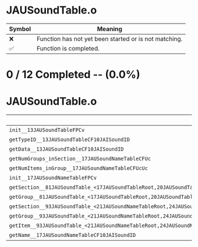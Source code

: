 # JAUSoundTable.o
| Symbol | Meaning 
| ------------- | ------------- 
| :x: | Function has not yet been started or is not matching. 
| :white_check_mark: | Function is completed. 


# 0 / 12 Completed -- (0.0%)
# JAUSoundTable.o
| Symbol | Decompiled? |
| ------------- | ------------- |
| `init__13JAUSoundTableFPCv` | :x: |
| `getTypeID__13JAUSoundTableCF10JAISoundID` | :x: |
| `getData__13JAUSoundTableCF10JAISoundID` | :x: |
| `getNumGroups_inSection__17JAUSoundNameTableCFUc` | :x: |
| `getNumItems_inGroup__17JAUSoundNameTableCFUcUc` | :x: |
| `init__17JAUSoundNameTableFPCv` | :x: |
| `getSection__81JAUSoundTable_<17JAUSoundTableRoot,20JAUSoundTableSection,18JAUSoundTableGroup,v>CFi` | :x: |
| `getGroup__81JAUSoundTable_<17JAUSoundTableRoot,20JAUSoundTableSection,18JAUSoundTableGroup,v>CFPC20JAUSoundTableSectioni` | :x: |
| `getSection__93JAUSoundTable_<21JAUSoundNameTableRoot,24JAUSoundNameTableSection,22JAUSoundNameTableGroup,c>CFi` | :x: |
| `getGroup__93JAUSoundTable_<21JAUSoundNameTableRoot,24JAUSoundNameTableSection,22JAUSoundNameTableGroup,c>CFPC24JAUSoundNameTableSectioni` | :x: |
| `getItem__93JAUSoundTable_<21JAUSoundNameTableRoot,24JAUSoundNameTableSection,22JAUSoundNameTableGroup,c>CFPC22JAUSoundNameTableGroupi` | :x: |
| `getName__17JAUSoundNameTableCF10JAISoundID` | :x: |
